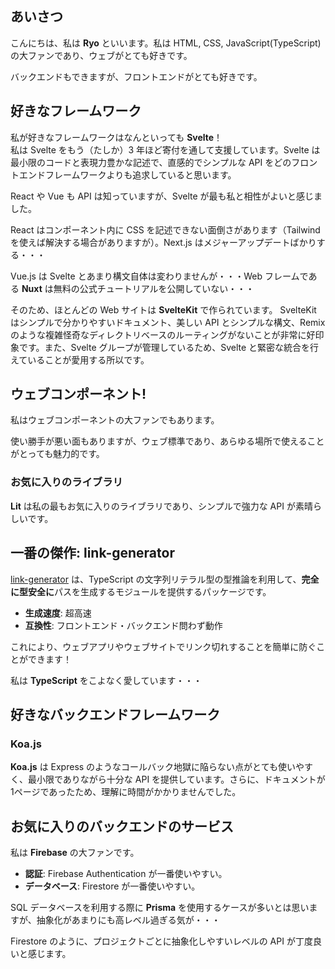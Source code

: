 ## あいさつ

こんにちは、私は **Ryo** といいます。私は HTML, CSS, JavaScript(TypeScript)の大ファンであり、ウェブがとても好きです。

バックエンドもできますが、フロントエンドがとても好きです。

## 好きなフレームワーク

私が好きなフレームワークはなんといっても **Svelte**！  
私は Svelte をもう（たしか）3 年ほど寄付を通して支援しています。Svelte は最小限のコードと表現力豊かな記述で、直感的でシンプルな API をどのフロントエンドフレームワークよりも追求していると思います。

React や Vue も API は知っていますが、Svelte が最も私と相性がよいと感じました。

React はコンポーネント内に CSS を記述できない面倒さがあります（Tailwindを使えば解決する場合がありますが）。Next.js はメジャーアップデートばかりする・・・

Vue.js は Svelte とあまり構文自体は変わりませんが・・・Web フレームである **Nuxt** は無料の公式チュートリアルを公開していない・・・

そのため、ほとんどの Web サイトは **SvelteKit** で作られています。  SvelteKit はシンプルで分かりやすいドキュメント、美しい API とシンプルな構文、Remix のような複雑怪奇なディレクトリベースのルーティングがないことが非常に好印象です。また、Svelte グループが管理しているため、Svelte と緊密な統合を行えていることが愛用する所以です。

## ウェブコンポーネント!

私はウェブコンポーネントの大ファンでもあります。

使い勝手が悪い面もありますが、ウェブ標準であり、あらゆる場所で使えることがとっても魅力的です。

### お気に入りのライブラリ

**Lit** は私の最もお気に入りのライブラリであり、シンプルで強力な API が素晴らしいです。

## 一番の傑作: link-generator

[link-generator](https://github.com/cat394/link-generator) は、TypeScript の文字列リテラル型の型推論を利用して、**完全に型安全に**パスを生成するモジュールを提供するパッケージです。

- **生成速度**: 超高速
- **互換性**: フロントエンド・バックエンド問わず動作  

これにより、ウェブアプリやウェブサイトでリンク切れすることを簡単に防ぐことができます！  

私は **TypeScript** をこよなく愛しています・・・

## 好きなバックエンドフレームワーク

### Koa.js

**Koa.js** は Express のようなコールバック地獄に陥らない点がとても使いやすく、最小限でありながら十分な API を提供しています。さらに、ドキュメントが1ページであったため、理解に時間がかかりませんでした。

## お気に入りのバックエンドのサービス

私は **Firebase** の大ファンです。

- **認証**: Firebase Authentication が一番使いやすい。
- **データベース**: Firestore が一番使いやすい。

SQL データベースを利用する際に **Prisma** を使用するケースが多いとは思いますが、抽象化があまりにも高レベル過ぎる気が・・・

Firestore のように、プロジェクトごとに抽象化しやすいレベルの API が丁度良いと感じます。
